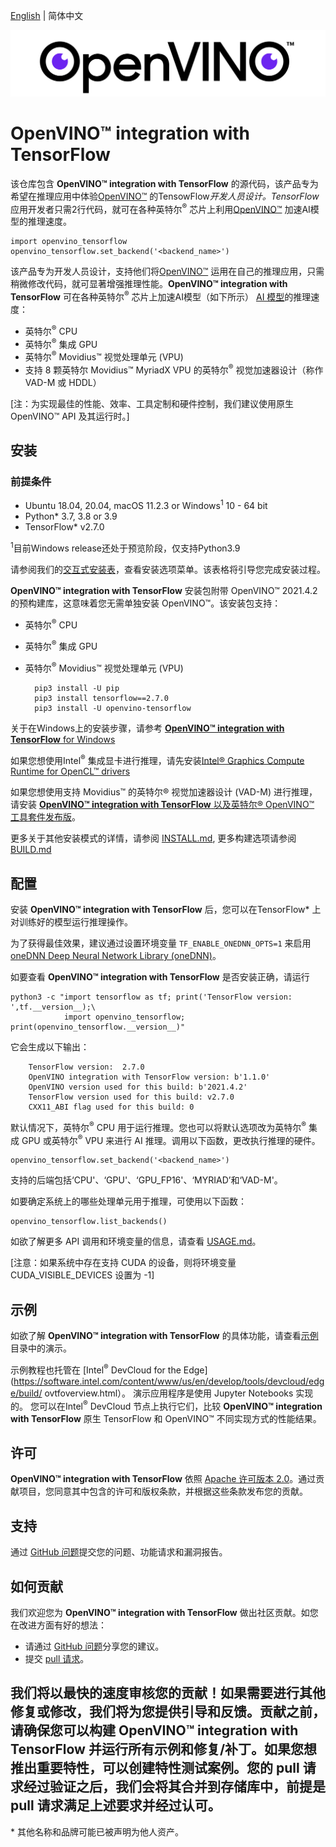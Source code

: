 [English](./README.md) | 简体中文

<p align="center">
  <img src="images/openvino_wbgd.png">
</p>

# **OpenVINO™ integration with TensorFlow**

该仓库包含 **OpenVINO™ integration with TensorFlow** 的源代码，该产品专为希望在推理应用中体验[OpenVINO™](https://software.intel.com/content/www/us/en/develop/tools/openvino-toolkit.html) 的TensowFlow*开发人员设计。TensorFlow*应用开发者只需2行代码，就可在各种英特尔<sup>®</sup> 芯片上利用[OpenVINO™](https://software.intel.com/content/www/us/en/develop/tools/openvino-toolkit.html) 加速AI模型的推理速度。

    import openvino_tensorflow
    openvino_tensorflow.set_backend('<backend_name>')

该产品专为开发人员设计，支持他们将[OpenVINO™](https://software.intel.com/content/www/us/en/develop/tools/openvino-toolkit.html) 运用在自己的推理应用，只需稍微修改代码，就可显著增强推理性能。**OpenVINO™ integration with TensorFlow** 可在各种英特尔<sup>®</sup> 芯片上加速AI模型（如下所示） [AI 模型](docs/MODELS_cn.md)的推理速度：

- 英特尔<sup>®</sup> CPU
- 英特尔<sup>®</sup> 集成 GPU
- 英特尔<sup>®</sup> Movidius™ 视觉处理单元 (VPU)
- 支持 8 颗英特尔 Movidius™ MyriadX VPU 的英特尔<sup>®</sup> 视觉加速器设计（称作 VAD-M 或 HDDL）

[注：为实现最佳的性能、效率、工具定制和硬件控制，我们建议使用原生 OpenVINO™ API 及其运行时。]

## 安装
### 前提条件

- Ubuntu 18.04, 20.04, macOS 11.2.3 or Windows<sup>1</sup> 10 - 64 bit
- Python* 3.7, 3.8 or 3.9
- TensorFlow* v2.7.0

<sup>1</sup>目前Windows release还处于预览阶段，仅支持Python3.9 

请参阅我们的[交互式安装表](https://openvinotoolkit.github.io/openvino_tensorflow/)，查看安装选项菜单。该表格将引导您完成安装过程。

**OpenVINO™ integration with TensorFlow** 安装包附带 OpenVINO™ 2021.4.2 的预构建库，这意味着您无需单独安装 OpenVINO™。该安装包支持：
- 英特尔<sup>®</sup> CPU
- 英特尔<sup>®</sup> 集成 GPU
- 英特尔<sup>®</sup> Movidius™ 视觉处理单元 (VPU)
  

        pip3 install -U pip
        pip3 install tensorflow==2.7.0
        pip3 install -U openvino-tensorflow

关于在Windows上的安装步骤，请参考 [**OpenVINO™ integration with TensorFlow** for Windows ](docs/INSTALL_cn.md#InstallOpenVINOintegrationwithTensorFlowalongsideTensorFlow)

如果您想使用Intel<sup>®</sup> 集成显卡进行推理，请先安装[Intel® Graphics Compute Runtime for OpenCL™ drivers](https://docs.openvino.ai/latest/openvino_docs_install_guides_installing_openvino_linux.html#install-gpu)

如果您想使用支持 Movidius™ 的英特尔® 视觉加速器设计 (VAD-M) 进行推理，请安装 [**OpenVINO™ integration with TensorFlow** 以及英特尔® OpenVINO™ 工具套件发布版](docs/INSTALL_cn.md#12-install-openvino-integration-with-tensorflow-alongside-the-intel-distribution-of-openvino-toolkit)。

更多关于其他安装模式的详情，请参阅 [INSTALL.md](docs/INSTALL_cn.md), 更多构建选项请参阅 [BUILD.md](docs/BUILD_cn.md)

## 配置

安装 **OpenVINO™ integration with TensorFlow** 后，您可以在TensorFlow* 上对训练好的模型运行推理操作。

为了获得最佳效果，建议通过设置环境变量 `TF_ENABLE_ONEDNN_OPTS=1` 来启用[oneDNN Deep Neural Network Library (oneDNN)](https://github.com/oneapi-src/oneDNN)。

如要查看 **OpenVINO™ integration with TensorFlow** 是否安装正确，请运行

    python3 -c "import tensorflow as tf; print('TensorFlow version: ',tf.__version__);\
                import openvino_tensorflow; print(openvino_tensorflow.__version__)"

它会生成以下输出：

        TensorFlow version:  2.7.0
        OpenVINO integration with TensorFlow version: b'1.1.0'
        OpenVINO version used for this build: b'2021.4.2'
        TensorFlow version used for this build: v2.7.0
        CXX11_ABI flag used for this build: 0

默认情况下，英特尔<sup>®</sup> CPU 用于运行推理。您也可以将默认选项改为英特尔<sup>®</sup> 集成 GPU 或英特尔<sup>®</sup> VPU 来进行 AI 推理。调用以下函数，更改执行推理的硬件。

    openvino_tensorflow.set_backend('<backend_name>')

支持的后端包括‘CPU'、‘GPU'、‘GPU_FP16'、‘MYRIAD’和‘VAD-M'。

如要确定系统上的哪些处理单元用于推理，可使用以下函数：

    openvino_tensorflow.list_backends()
如欲了解更多 API 调用和环境变量的信息，请查看 [USAGE.md](docs/USAGE_cn.md)。

[注意：如果系统中存在支持 CUDA 的设备，则将环境变量 CUDA_VISIBLE_DEVICES 设置为 -1]

## 示例

如欲了解 **OpenVINO™ integration with TensorFlow** 的具体功能，请查看[示例](./examples)目录中的演示。

示例教程也托管在 [Intel<sup>®</sup> DevCloud for the Edge](https://software.intel.com/content/www/us/en/develop/tools/devcloud/edge/build/ ovtfoverview.html）。 演示应用程序是使用 Jupyter Notebooks 实现的。 您可以在Intel<sup>®</sup> DevCloud 节点上执行它们，比较 **OpenVINO™ integration with TensorFlow** 原生 TensorFlow 和 OpenVINO™ 不同实现方式的性能结果。

## 许可
**OpenVINO™ integration with TensorFlow** 依照 [Apache 许可版本 2.0](LICENSE)。通过贡献项目，您同意其中包含的许可和版权条款，并根据这些条款发布您的贡献。

## 支持

通过 [GitHub 问题](https://github.com/openvinotoolkit/openvino_tensorflow/issues)提交您的问题、功能请求和漏洞报告。

## 如何贡献

我们欢迎您为 **OpenVINO™ integration with TensorFlow** 做出社区贡献。如您在改进方面有好的想法：

* 请通过 [GitHub 问题](https://github.com/openvinotoolkit/openvino_tensorflow/issues)分享您的建议。
* 提交 [pull 请求](https://github.com/openvinotoolkit/openvino_tensorflow/pulls)。

我们将以最快的速度审核您的贡献！如果需要进行其他修复或修改，我们将为您提供引导和反馈。贡献之前，请确保您可以构建 **OpenVINO™ integration with TensorFlow** 并运行所有示例和修复/补丁。如果您想推出重要特性，可以创建特性测试案例。您的 pull 请求经过验证之后，我们会将其合并到存储库中，前提是 pull 请求满足上述要求并经过认可。
---
\* 其他名称和品牌可能已被声明为他人资产。
